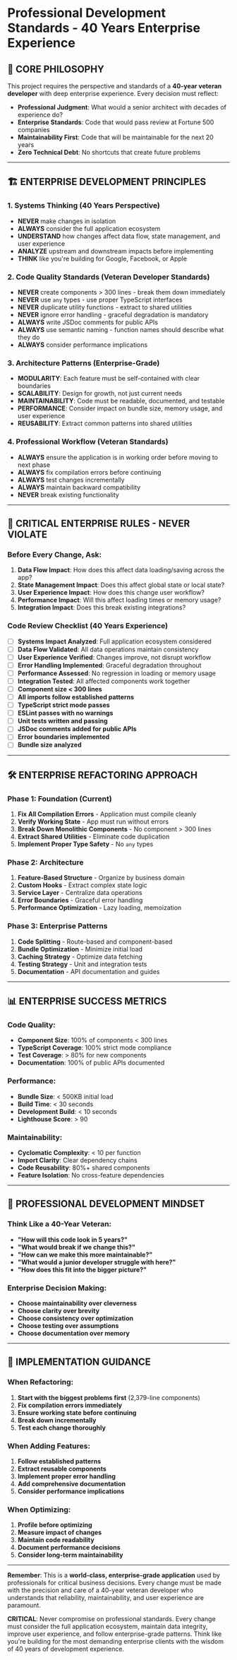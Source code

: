 # Professional Development Standards - 40 Years Enterprise Experience

## 🎯 **CORE PHILOSOPHY**

This project requires the perspective and standards of a **40-year veteran developer** with deep enterprise experience. Every decision must reflect:

- **Professional Judgment**: What would a senior architect with decades of experience do?
- **Enterprise Standards**: Code that would pass review at Fortune 500 companies
- **Maintainability First**: Code that will be maintainable for the next 20 years
- **Zero Technical Debt**: No shortcuts that create future problems

---

## 🏗️ **ENTERPRISE DEVELOPMENT PRINCIPLES**

### **1. Systems Thinking (40 Years Perspective)**
- **NEVER** make changes in isolation
- **ALWAYS** consider the full application ecosystem
- **UNDERSTAND** how changes affect data flow, state management, and user experience
- **ANALYZE** upstream and downstream impacts before implementing
- **THINK** like you're building for Google, Facebook, or Apple

### **2. Code Quality Standards (Veteran Developer Standards)**
- **NEVER** create components > 300 lines - break them down immediately
- **NEVER** use `any` types - use proper TypeScript interfaces
- **NEVER** duplicate utility functions - extract to shared utilities
- **NEVER** ignore error handling - graceful degradation is mandatory
- **ALWAYS** write JSDoc comments for public APIs
- **ALWAYS** use semantic naming - function names should describe what they do
- **ALWAYS** consider performance implications

### **3. Architecture Patterns (Enterprise-Grade)**
- **MODULARITY**: Each feature must be self-contained with clear boundaries
- **SCALABILITY**: Design for growth, not just current needs
- **MAINTAINABILITY**: Code must be readable, documented, and testable
- **PERFORMANCE**: Consider impact on bundle size, memory usage, and user experience
- **REUSABILITY**: Extract common patterns into shared utilities

### **4. Professional Workflow (Veteran Standards)**
- **ALWAYS** ensure the application is in working order before moving to next phase
- **ALWAYS** fix compilation errors before continuing
- **ALWAYS** test changes incrementally
- **ALWAYS** maintain backward compatibility
- **NEVER** break existing functionality

---

## 🚨 **CRITICAL ENTERPRISE RULES - NEVER VIOLATE**

### **Before Every Change, Ask:**
1. **Data Flow Impact**: How does this affect data loading/saving across the app?
2. **State Management Impact**: Does this affect global state or local state?
3. **User Experience Impact**: How does this change user workflow?
4. **Performance Impact**: Will this affect loading times or memory usage?
5. **Integration Impact**: Does this break existing integrations?

### **Code Review Checklist (40 Years Experience)**
- [ ] **Systems Impact Analyzed**: Full application ecosystem considered
- [ ] **Data Flow Validated**: All data operations maintain consistency
- [ ] **User Experience Verified**: Changes improve, not disrupt workflow
- [ ] **Error Handling Implemented**: Graceful degradation throughout
- [ ] **Performance Assessed**: No regression in loading or memory usage
- [ ] **Integration Tested**: All affected components work together
- [ ] **Component size < 300 lines**
- [ ] **All imports follow established patterns**
- [ ] **TypeScript strict mode passes**
- [ ] **ESLint passes with no warnings**
- [ ] **Unit tests written and passing**
- [ ] **JSDoc comments added for public APIs**
- [ ] **Error boundaries implemented**
- [ ] **Bundle size analyzed**

---

## 🛠️ **ENTERPRISE REFACTORING APPROACH**

### **Phase 1: Foundation (Current)**
1. **Fix All Compilation Errors** - Application must compile cleanly
2. **Verify Working State** - App must run without errors
3. **Break Down Monolithic Components** - No component > 300 lines
4. **Extract Shared Utilities** - Eliminate code duplication
5. **Implement Proper Type Safety** - No `any` types

### **Phase 2: Architecture**
1. **Feature-Based Structure** - Organize by business domain
2. **Custom Hooks** - Extract complex state logic
3. **Service Layer** - Centralize data operations
4. **Error Boundaries** - Graceful error handling
5. **Performance Optimization** - Lazy loading, memoization

### **Phase 3: Enterprise Patterns**
1. **Code Splitting** - Route-based and component-based
2. **Bundle Optimization** - Minimize initial load
3. **Caching Strategy** - Optimize data fetching
4. **Testing Strategy** - Unit and integration tests
5. **Documentation** - API documentation and guides

---

## 📊 **ENTERPRISE SUCCESS METRICS**

### **Code Quality:**
- **Component Size**: 100% of components < 300 lines
- **TypeScript Coverage**: 100% strict mode compliance
- **Test Coverage**: > 80% for new components
- **Documentation**: 100% of public APIs documented

### **Performance:**
- **Bundle Size**: < 500KB initial load
- **Build Time**: < 30 seconds
- **Development Build**: < 10 seconds
- **Lighthouse Score**: > 90

### **Maintainability:**
- **Cyclomatic Complexity**: < 10 per function
- **Import Clarity**: Clear dependency chains
- **Code Reusability**: 80%+ shared components
- **Feature Isolation**: No cross-feature dependencies

---

## 🎯 **PROFESSIONAL DEVELOPMENT MINDSET**

### **Think Like a 40-Year Veteran:**
- **"How will this code look in 5 years?"**
- **"What would break if we change this?"**
- **"How can we make this more maintainable?"**
- **"What would a junior developer struggle with here?"**
- **"How does this fit into the bigger picture?"**

### **Enterprise Decision Making:**
- **Choose maintainability over cleverness**
- **Choose clarity over brevity**
- **Choose consistency over optimization**
- **Choose testing over assumptions**
- **Choose documentation over memory**

---

## 🚀 **IMPLEMENTATION GUIDANCE**

### **When Refactoring:**
1. **Start with the biggest problems first** (2,379-line components)
2. **Fix compilation errors immediately**
3. **Ensure working state before continuing**
4. **Break down incrementally**
5. **Test each change thoroughly**

### **When Adding Features:**
1. **Follow established patterns**
2. **Extract reusable components**
3. **Implement proper error handling**
4. **Add comprehensive documentation**
5. **Consider performance implications**

### **When Optimizing:**
1. **Profile before optimizing**
2. **Measure impact of changes**
3. **Maintain code readability**
4. **Document performance decisions**
5. **Consider long-term maintainability**

---

**Remember**: This is a **world-class, enterprise-grade application** used by professionals for critical business decisions. Every change must be made with the precision and care of a 40-year veteran developer who understands that reliability, maintainability, and user experience are paramount.

**CRITICAL**: Never compromise on professional standards. Every change must consider the full application ecosystem, maintain data integrity, improve user experience, and follow enterprise-grade patterns. Think like you're building for the most demanding enterprise clients with the wisdom of 40 years of development experience.

